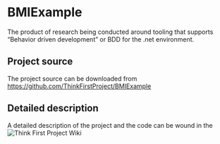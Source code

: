 # BMIExample
The product of research being conducted around tooling that supports “Behavior driven development” or BDD for the .net environment.

## Project source
The project source can be downloaded from https://github.com/ThinkFirstProject/BMIExample

## Detailed description
A detailed description of the project and the code can be wound in the
![Think First Project Wiki](https://github.com/ThinkFirstProject/BMIExample/wiki)